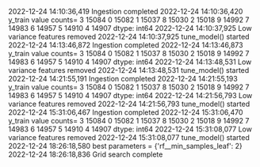 2022-12-24 14:10:36,419 Ingestion completed
2022-12-24 14:10:36,420 y_train value counts=
3    15084
0    15082
1    15037
8    15030
2    15018
9    14992
7    14983
6    14957
5    14910
4    14907
dtype: int64
2022-12-24 14:10:37,925 Low variance features removed
2022-12-24 14:10:37,925 tune_model() started
2022-12-24 14:13:46,872 Ingestion completed
2022-12-24 14:13:46,873 y_train value counts=
3    15084
0    15082
1    15037
8    15030
2    15018
9    14992
7    14983
6    14957
5    14910
4    14907
dtype: int64
2022-12-24 14:13:48,531 Low variance features removed
2022-12-24 14:13:48,531 tune_model() started
2022-12-24 14:21:55,191 Ingestion completed
2022-12-24 14:21:55,193 y_train value counts=
3    15084
0    15082
1    15037
8    15030
2    15018
9    14992
7    14983
6    14957
5    14910
4    14907
dtype: int64
2022-12-24 14:21:56,793 Low variance features removed
2022-12-24 14:21:56,793 tune_model() started
2022-12-24 15:31:06,467 Ingestion completed
2022-12-24 15:31:06,470 y_train value counts=
3    15084
0    15082
1    15037
8    15030
2    15018
9    14992
7    14983
6    14957
5    14910
4    14907
dtype: int64
2022-12-24 15:31:08,077 Low variance features removed
2022-12-24 15:31:08,077 tune_model() started
2022-12-24 18:26:18,580 best parameters = {'rf__min_samples_leaf': 2}
2022-12-24 18:26:18,836 Grid search complete
